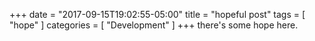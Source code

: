 +++
date = "2017-09-15T19:02:55-05:00"
title = "hopeful post"
tags = [ "hope" ]
categories = [ "Development" ]
+++
there's some hope here.
